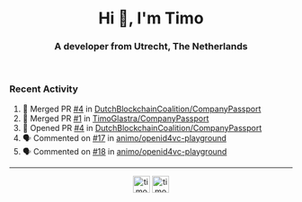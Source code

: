 <h1 align="center">Hi 👋, I'm Timo</h1>
<h3 align="center">A developer from Utrecht, The Netherlands</h3>
<br/>
<!-- https://github.com/rahuldkjain/github-profile-readme-generator --!>

<!--  <p align="left"><img src="https://github-readme-stats.vercel.app/api?username=timoglastra&show_icons=true&count_private=true&" alt="timoglastra" /></p> --!>

<!--
Github language stats
<p align="left"><img src="https://github-readme-stats.vercel.app/api/top-langs/?username=timoglastra&layout=compact" alt="timoglastra" /><p>
-->

<!-- Codestats language stats -->
<!-- <p align="left"><img src="https://codestats-readme.vercel.app/api/top-langs/?username=timoglastra&layout=compact&language_count=12" alt="timoglastra" /><p>    --!>
  
<h3>Recent Activity</h3>

<!--START_SECTION:activity-->
1. 🎉 Merged PR [#4](https://github.com/DutchBlockchainCoalition/CompanyPassport/pull/4) in [DutchBlockchainCoalition/CompanyPassport](https://github.com/DutchBlockchainCoalition/CompanyPassport)
2. 🎉 Merged PR [#1](https://github.com/TimoGlastra/CompanyPassport/pull/1) in [TimoGlastra/CompanyPassport](https://github.com/TimoGlastra/CompanyPassport)
3. 💪 Opened PR [#4](https://github.com/DutchBlockchainCoalition/CompanyPassport/pull/4) in [DutchBlockchainCoalition/CompanyPassport](https://github.com/DutchBlockchainCoalition/CompanyPassport)
4. 🗣 Commented on [#17](https://github.com/animo/openid4vc-playground/issues/17#issuecomment-2067111349) in [animo/openid4vc-playground](https://github.com/animo/openid4vc-playground)
5. 🗣 Commented on [#18](https://github.com/animo/openid4vc-playground/issues/18#issuecomment-2067108892) in [animo/openid4vc-playground](https://github.com/animo/openid4vc-playground)
<!--END_SECTION:activity-->

---

<p align="center">
<a href="https://twitter.com/timoglastra" target="blank"><img align="center" src="https://cdn.jsdelivr.net/npm/simple-icons@3.0.1/icons/twitter.svg" alt="timoglastra" height="30" width="30" /></a>
<a href="https://linkedin.com/in/timoglastra" target="blank"><img align="center" src="https://cdn.jsdelivr.net/npm/simple-icons@3.0.1/icons/linkedin.svg" alt="timoglastra" height="30" width="30" /></a>
</p>



